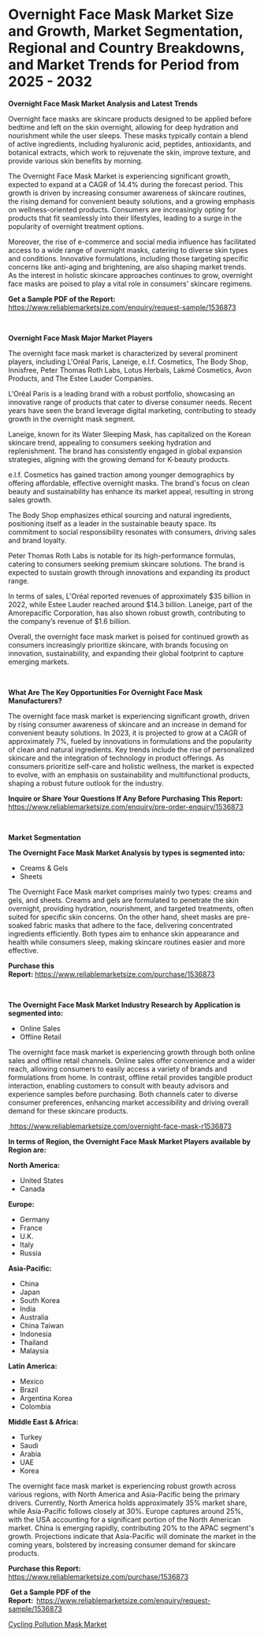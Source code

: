 <p><h1>Overnight Face Mask Market Size and Growth, Market Segmentation, Regional and Country Breakdowns, and Market Trends for Period from 2025 -  2032</h1></p><p><strong>Overnight Face Mask Market Analysis and Latest Trends</strong></p>
<p><p>Overnight face masks are skincare products designed to be applied before bedtime and left on the skin overnight, allowing for deep hydration and nourishment while the user sleeps. These masks typically contain a blend of active ingredients, including hyaluronic acid, peptides, antioxidants, and botanical extracts, which work to rejuvenate the skin, improve texture, and provide various skin benefits by morning.</p><p>The Overnight Face Mask Market is experiencing significant growth, expected to expand at a CAGR of 14.4% during the forecast period. This growth is driven by increasing consumer awareness of skincare routines, the rising demand for convenient beauty solutions, and a growing emphasis on wellness-oriented products. Consumers are increasingly opting for products that fit seamlessly into their lifestyles, leading to a surge in the popularity of overnight treatment options.</p><p>Moreover, the rise of e-commerce and social media influence has facilitated access to a wide range of overnight masks, catering to diverse skin types and conditions. Innovative formulations, including those targeting specific concerns like anti-aging and brightening, are also shaping market trends. As the interest in holistic skincare approaches continues to grow, overnight face masks are poised to play a vital role in consumers' skincare regimens.</p></p>
<p><strong>Get a Sample PDF of the Report:&nbsp;</strong> <a href="https://www.reliablemarketsize.com/enquiry/request-sample/1536873?utm_campaign=2316&utm_medium=2&utm_source=Github&utm_content=ia&utm_term=09022025&utm_id=overnight-face-mask">https://www.reliablemarketsize.com/enquiry/request-sample/1536873</a></p>
<p>&nbsp;</p>
<p><strong>Overnight Face Mask Major Market Players</strong></p>
<p><p>The overnight face mask market is characterized by several prominent players, including L'Oréal Paris, Laneige, e.l.f. Cosmetics, The Body Shop, Innisfree, Peter Thomas Roth Labs, Lotus Herbals, Lakmé Cosmetics, Avon Products, and The Estee Lauder Companies. </p><p>L'Oréal Paris is a leading brand with a robust portfolio, showcasing an innovative range of products that cater to diverse consumer needs. Recent years have seen the brand leverage digital marketing, contributing to steady growth in the overnight mask segment.</p><p>Laneige, known for its Water Sleeping Mask, has capitalized on the Korean skincare trend, appealing to consumers seeking hydration and replenishment. The brand has consistently engaged in global expansion strategies, aligning with the growing demand for K-beauty products.</p><p>e.l.f. Cosmetics has gained traction among younger demographics by offering affordable, effective overnight masks. The brand's focus on clean beauty and sustainability has enhance its market appeal, resulting in strong sales growth.</p><p>The Body Shop emphasizes ethical sourcing and natural ingredients, positioning itself as a leader in the sustainable beauty space. Its commitment to social responsibility resonates with consumers, driving sales and brand loyalty.</p><p>Peter Thomas Roth Labs is notable for its high-performance formulas, catering to consumers seeking premium skincare solutions. The brand is expected to sustain growth through innovations and expanding its product range.</p><p>In terms of sales, L'Oréal reported revenues of approximately $35 billion in 2022, while Estee Lauder reached around $14.3 billion. Laneige, part of the Amorepacific Corporation, has also shown robust growth, contributing to the company’s revenue of $1.6 billion.</p><p>Overall, the overnight face mask market is poised for continued growth as consumers increasingly prioritize skincare, with brands focusing on innovation, sustainability, and expanding their global footprint to capture emerging markets.</p></p>
<p>&nbsp;</p>
<p><strong>What Are The Key Opportunities For Overnight Face Mask Manufacturers?</strong></p>
<p><p>The overnight face mask market is experiencing significant growth, driven by rising consumer awareness of skincare and an increase in demand for convenient beauty solutions. In 2023, it is projected to grow at a CAGR of approximately 7%, fueled by innovations in formulations and the popularity of clean and natural ingredients. Key trends include the rise of personalized skincare and the integration of technology in product offerings. As consumers prioritize self-care and holistic wellness, the market is expected to evolve, with an emphasis on sustainability and multifunctional products, shaping a robust future outlook for the industry.</p></p>
<p><strong>Inquire or Share Your Questions If Any Before Purchasing This Report:</strong> <a href="https://www.reliablemarketsize.com/enquiry/pre-order-enquiry/1536873?utm_campaign=2316&utm_medium=2&utm_source=Github&utm_content=ia&utm_term=09022025&utm_id=overnight-face-mask">https://www.reliablemarketsize.com/enquiry/pre-order-enquiry/1536873</a></p>
<p>&nbsp;</p>
<p><strong>Market Segmentation</strong></p>
<p><strong>The Overnight Face Mask Market Analysis by types is segmented into:</strong></p>
<p><ul><li>Creams & Gels</li><li>Sheets</li></ul></p>
<p><p>The Overnight Face Mask market comprises mainly two types: creams and gels, and sheets. Creams and gels are formulated to penetrate the skin overnight, providing hydration, nourishment, and targeted treatments, often suited for specific skin concerns. On the other hand, sheet masks are pre-soaked fabric masks that adhere to the face, delivering concentrated ingredients efficiently. Both types aim to enhance skin appearance and health while consumers sleep, making skincare routines easier and more effective.</p></p>
<p><strong>Purchase this Report:&nbsp;</strong><a href="https://www.reliablemarketsize.com/purchase/1536873?utm_campaign=2316&utm_medium=2&utm_source=Github&utm_content=ia&utm_term=09022025&utm_id=overnight-face-mask">https://www.reliablemarketsize.com/purchase/1536873</a></p>
<p>&nbsp;</p>
<p><strong>The Overnight Face Mask Market Industry Research by Application is segmented into:</strong></p>
<p><ul><li>Online Sales</li><li>Offline Retail</li></ul></p>
<p><p>The overnight face mask market is experiencing growth through both online sales and offline retail channels. Online sales offer convenience and a wider reach, allowing consumers to easily access a variety of brands and formulations from home. In contrast, offline retail provides tangible product interaction, enabling customers to consult with beauty advisors and experience samples before purchasing. Both channels cater to diverse consumer preferences, enhancing market accessibility and driving overall demand for these skincare products.</p></p>
<p><a href="https://www.reliablemarketsize.com/overnight-face-mask-r1536873?utm_campaign=2316&utm_medium=2&utm_source=Github&utm_content=ia&utm_term=09022025&utm_id=overnight-face-mask">&nbsp;https://www.reliablemarketsize.com/overnight-face-mask-r1536873</a></p>
<p><strong>In terms of Region, the Overnight Face Mask Market Players available by Region are:</strong></p>
<p>
    <p> <strong> North America: </strong>
        <ul>
            <li>United States</li>
            <li>Canada</li>
        </ul>
        </p> 
    <p> <strong> Europe: </strong>
        <ul>
            <li>Germany</li>
            <li>France</li>
            <li>U.K.</li>
            <li>Italy</li>
            <li>Russia</li>
        </ul>
        </p> 
    <p> <strong> Asia-Pacific: </strong>
        <ul>
            <li>China</li>
            <li>Japan</li>
            <li>South Korea</li>
            <li>India</li>
            <li>Australia</li>
            <li>China Taiwan</li>
            <li>Indonesia</li>
            <li>Thailand</li>
            <li>Malaysia</li>
        </ul>
        </p> 
    <p> <strong> Latin America: </strong>
        <ul>
            <li>Mexico</li>
            <li>Brazil</li>
            <li>Argentina Korea</li>
            <li>Colombia</li>
        </ul>
        </p> 
    <p> <strong> Middle East & Africa: </strong>
        <ul>
            <li>Turkey</li>
            <li>Saudi</li>
            <li>Arabia</li>
            <li>UAE</li>
            <li>Korea</li>
        </ul>
    </p>
    </p>
<p><p>The overnight face mask market is experiencing robust growth across various regions, with North America and Asia-Pacific being the primary drivers. Currently, North America holds approximately 35% market share, while Asia-Pacific follows closely at 30%. Europe captures around 25%, with the USA accounting for a significant portion of the North American market. China is emerging rapidly, contributing 20% to the APAC segment's growth. Projections indicate that Asia-Pacific will dominate the market in the coming years, bolstered by increasing consumer demand for skincare products.</p></p>
<p><strong>Purchase this Report: </strong><a href="https://www.reliablemarketsize.com/purchase/1536873?utm_campaign=2316&utm_medium=2&utm_source=Github&utm_content=ia&utm_term=09022025&utm_id=overnight-face-mask">https://www.reliablemarketsize.com/purchase/1536873</a></p>
<p>&nbsp;<strong>Get a Sample PDF of the Report:&nbsp;&nbsp;</strong><a href="https://www.reliablemarketsize.com/enquiry/request-sample/1536873?utm_campaign=2316&utm_medium=2&utm_source=Github&utm_content=ia&utm_term=09022025&utm_id=overnight-face-mask">https://www.reliablemarketsize.com/enquiry/request-sample/1536873</a></p>
<p><strong></strong></p>
<p><p><a href="https://github.com/arnoldannice0/Market-Research-Report-List-1/blob/main/cycling-pollution-mask-market.md?utm_campaign=2316&utm_medium=2&utm_source=Github&utm_content=ia&utm_term=09022025&utm_id=overnight-face-mask">Cycling Pollution Mask Market</a></p></p>
